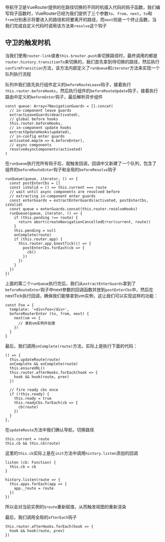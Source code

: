导航守卫是VueRouter提供的在路径切换的不同时机插入代码的钩子函数，我们编写钩子函数时，VueRouter已经为我们提供了三个参数`to`、`from`、`next`，`to`和`from`分别表示将要进入的路径和将要离开的路径，而`next`则是一个终止函数，当我们完成自定义代码时调用该方法来`resolve`这个钩子

## 守卫的触发时机

当我们使用`router-link`或者`this.$router.push`来切换路径时，最终调用的都是`router.history.transitionTo`来切换的，我们首先拿到待切换的路径，然后执行`confirmTransition`方法，该方法内部定义了`runQueue`和`iterator`方法来实现一个队列执行流程

队列中我们首先执行组件定义的`beforeRouteLeave`钩子，接着执行`this.router.beforeHooks`，然后执行组件的`beforeRouteUpdate`钩子，接着执行路由中定义的`beforeEnter`钩子，最后解析异步组件
```
const queue: Array<?NavigationGuard> = [].concat(
  // in-component leave guards
  extractLeaveGuards(deactivated),
  // global before hooks
  this.router.beforeHooks,
  // in-component update hooks
  extractUpdateHooks(updated),
  // in-config enter guards
  activated.map(m => m.beforeEnter),
  // async components
  resolveAsyncComponents(activated)
)
```

在`runQueue`执行完所有钩子后，就触发回调，回调中又新建了一个队列，包含了组件的`beforeRouteEnter`钩子和全局的`beforeResolve`钩子
```
runQueue(queue, iterator, () => {
  const postEnterCbs = []
  const isValid = () => this.current === route
  // wait until async components are resolved before
  // extracting in-component enter guards
  const enterGuards = extractEnterGuards(activated, postEnterCbs, isValid)
  const queue = enterGuards.concat(this.router.resolveHooks)
  runQueue(queue, iterator, () => {
    if (this.pending !== route) {
      return abort(createNavigationCancelledError(current, route))
    }
    this.pending = null
    onComplete(route)
    if (this.router.app) {
      this.router.app.$nextTick(() => {
        postEnterCbs.forEach(cb => {
          cb()
        })
      })
    }
  })
})
```

上面的第二个`runQueue`执行完后，我们从`extractEnterGuards`拿到了`beforeRouteEnter`钩子中next参数的回调函数并放到`postEnterCbs`中，然后在nextTick执行回调，确保我们能够拿到vm实例，这让我们可以实现这样的功能：
```
const Foo = {
  template: '<div>foo</div>',
  beforeRouterEnter (to, from, next) {
    next(vm => {
      // 拿到vm实例并处理
    })
  }
}
```

最后，我们调用`onComplete(route)`方法，实际上是执行下面的代码：
```
() => {
  this.updateRoute(route)
  onComplete && onComplete(route)
  this.ensureURL()
  this.router.afterHooks.forEach(hook => {
    hook && hook(route, prev)
  })

  // fire ready cbs once
  if (!this.ready) {
    this.ready = true
    this.readyCbs.forEach(cb => {
      cb(route)
    })
  }
},
```

在`updateRoute`方法中我们确认导航，切换路径
```
this.current = route
this.cb && this.cb(route)
```

这里的`this.cb`实际上是在`init`方法中调用`history.listen`添加的回调
```
listen (cb: Function) {
  this.cb = cb
}

history.listen(route => {
  this.apps.forEach(app => {
    app._route = route
  })
})
```

所以会对当前实例的`$route`重新赋值，从而触发视图的重新渲染

最后，我们调用全局的`afterEach`钩子
```
this.router.afterHooks.forEach(hook => {
  hook && hook(route, prev)
})
```
